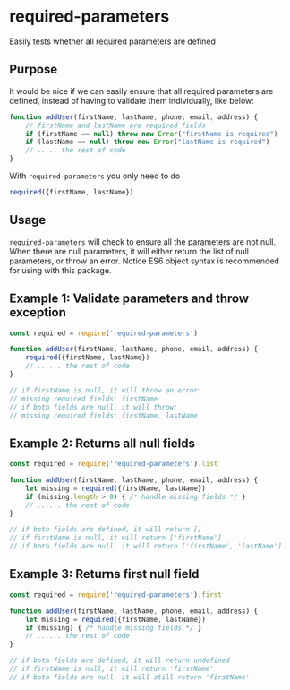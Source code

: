 # required-parameters
Easily tests whether all required parameters are defined


## Purpose

It would be nice if we can easily ensure that all required parameters are defined, instead of
having to validate them individually, like below:
```js
function addUser(firstName, lastName, phone, email, address) {
    // firstName and lastName are required fields
    if (firstName == null) throw new Error("firstName is required")
    if (lastName == null) throw new Error("lastName is required")
    // ..... the rest of code
}
```
With `required-parameters` you only need to do
```js
required({firstName, lastName})
```


## Usage

`required-parameters` will check to ensure all the parameters are not null.
When there are null parameters, it will either return the list of null parameters,
or throw an error. Notice ES6 object syntax is recommended for using with this package.


## Example 1: Validate parameters and throw exception

```js
const required = require('required-parameters')

function addUser(firstName, lastName, phone, email, address) {
    required({firstName, lastName})
    // ...... the rest of code
}

// if firstName is null, it will throw an error:
// missing required fields: firstName
// if both fields are null, it will throw:
// missing required fields: firstName, lastName
```


## Example 2: Returns all null fields

```js
const required = require('required-parameters').list

function addUser(firstName, lastName, phone, email, address) {
    let missing = required({firstName, lastName})
    if (missing.length > 0) { /* handle missing fields */ }
    // ...... the rest of code
}

// if both fields are defined, it will return []
// if firstName is null, it will return ['firstName']
// if both fields are null, it will return ['firstName', 'lastName']
```


## Example 3: Returns first null field

```js
const required = require('required-parameters').first

function addUser(firstName, lastName, phone, email, address) {
    let missing = required({firstName, lastName})
    if (missing) { /* handle missing fields */ }
    // ...... the rest of code
}

// if both fields are defined, it will return undefined
// if firstName is null, it will return 'firstName'
// if both fields are null, it will still return 'firstName'
```


